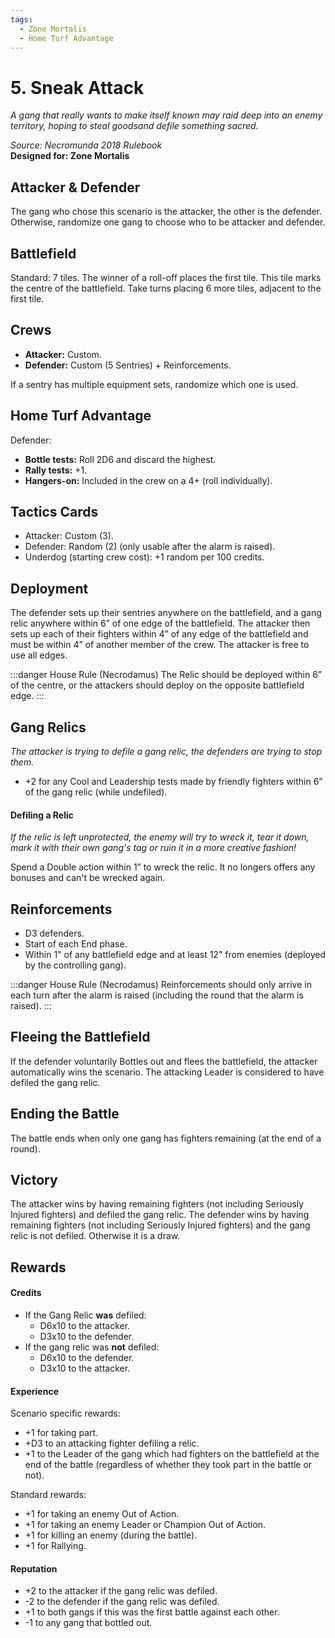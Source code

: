 ```yaml
---
tags:
  - Zone Mortalis
  - Home Turf Advantage
---
```


# 5. Sneak Attack

_A gang that really wants to make itself known may raid deep into an enemy territory, hoping to steal goodsand defile something sacred._

_Source: Necromunda 2018 Rulebook_  
**Designed for: Zone Mortalis**

## Attacker & Defender

The gang who chose this scenario is the attacker, the other is the defender. Otherwise, randomize one gang to choose who to be attacker and defender.

## Battlefield

Standard: 7 tiles. The winner of a roll-off places the first tile. This tile marks the centre of the battlefield. Take turns placing 6 more tiles, adjacent to the first tile.

## Crews

- **Attacker:** Custom.
- **Defender:** Custom (5 Sentries) + Reinforcements.

If a sentry has multiple equipment sets, randomize which one is used.

## Home Turf Advantage

Defender:

- **Bottle tests:** Roll 2D6 and discard the highest.
- **Rally tests:** +1.
- **Hangers-on:** Included in the crew on a 4+ (roll individually).

## Tactics Cards

- Attacker: Custom (3).
- Defender: Random (2) (only usable after the alarm is raised).
- Underdog (starting crew cost): +1 random per 100 credits.

## Deployment

The defender sets up their sentries anywhere on the battlefield, and a gang relic anywhere within 6” of one edge of the battlefield. The attacker then sets up each of their fighters within 4” of any edge of the battlefield and must be within 4” of another member of the crew. The attacker is free to use all edges.

:::danger House Rule (Necrodamus)
The Relic should be deployed within 6” of the centre, or the attackers should deploy on the opposite battlefield edge.
:::

## Gang Relics

_The attacker is trying to defile a gang relic, the defenders are trying to stop them._

- +2 for any Cool and Leadership tests made by friendly fighters within 6” of the gang relic (while undefiled).

#### Defiling a Relic

_If the relic is left unprotected, the enemy will try to wreck it, tear it down, mark it with their own gang's tag or ruin it in a more creative fashion!_

Spend a Double action within 1” to wreck the relic. It no longers offers any bonuses and can't be wrecked again.

## Reinforcements

- D3 defenders.
- Start of each End phase.
- Within 1" of any battlefield edge and at least 12" from enemies (deployed by the controlling gang).

:::danger House Rule (Necrodamus)
Reinforcements should only arrive in each turn after the alarm is raised (including the round that the alarm is raised).
:::

## Fleeing the Battlefield

If the defender voluntarily Bottles out and flees the battlefield, the attacker automatically wins the scenario. The attacking Leader is considered to have defiled the gang relic.

## Ending the Battle

The battle ends when only one gang has fighters remaining (at the end of a round).

## Victory

The attacker wins by having remaining fighters (not including Seriously Injured fighters) and defiled the gang relic. The defender wins by having remaining fighters (not including Seriously Injured fighters) and the gang relic is not defiled. Otherwise it is a draw.

## Rewards

#### Credits

- If the Gang Relic **was** defiled:
  - D6x10 to the attacker.
  - D3x10 to the defender.
- If the gang relic was **not** defiled:
  - D6x10 to the defender.
  - D3x10 to the attacker.

#### Experience

Scenario specific rewards:

- +1 for taking part.
- +D3 to an attacking fighter defiling a relic.
- +1 to the Leader of the gang which had fighters on the battlefield at the end of the battle (regardless of whether they took part in the battle or not).

Standard rewards:

- +1 for taking an enemy Out of Action.
- +1 for taking an enemy Leader or Champion Out of Action.
- +1 for killing an enemy (during the battle).
- +1 for Rallying.

#### Reputation

- +2 to the attacker if the gang relic was defiled.
- -2 to the defender if the gang relic was defiled.
- +1 to both gangs if this was the first battle against each other.
- -1 to any gang that bottled out.
